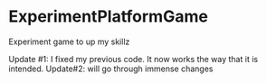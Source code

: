 # ExperimentPlatformGame
Experiment game to up my skillz

Update #1: I fixed my previous code. It now works the way that it is intended. 
Update#2: will go through immense changes 
